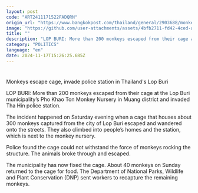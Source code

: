 ```yaml
---
layout: post
code: "ART2411171522FADQRN"
origin_url: "https://www.bangkokpost.com/thailand/general/2903688/monkeys-escape-cage-invade-police-station-in-thailands-lop-buri"
image: "https://github.com/user-attachments/assets/4bfb2711-fd42-4ced-a19a-139b2da1a42f"
title: ""
description: "LOP BURI: More than 200 monkeys escaped from their cage at the Lop Buri municipality’s Pho Khao Ton Monkey Nursery in Muang district and invaded Tha Hin police station."
category: "POLITICS"
language: "en"
date: 2024-11-17T15:26:25.685Z
---
```


# 

Monkeys escape cage, invade police station in Thailand's Lop Buri

LOP BURI: More than 200 monkeys escaped from their cage at the Lop Buri municipality’s Pho Khao Ton Monkey Nursery in Muang district and invaded Tha Hin police station.

The incident happened on Saturday evening when a cage that houses about 300 monkeys captured from the city of Lop Buri escaped and wandered onto the streets. They also climbed into people’s homes and the station, which is next to the monkey nursery.

Police found the cage could not withstand the force of monkeys rocking the structure. The animals broke through and escaped.

The municipality has now fixed the cage. About 40 monkeys on Sunday returned to the cage for food. The Department of National Parks, Wildlife and Plant Conservation (DNP) sent workers to recapture the remaining monkeys.